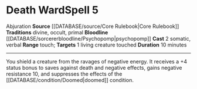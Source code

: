 ﻿---
actions: '[two-actions]'
bloodline: '[[DATABASE/sorcererbloodline/Psychopomp|Psychopomp]]'
component:
- Somatic
- Verbal
duration: 10 minutes
heighten_level: '5'
id: '64'
level: '5'
name: Death Ward
range: touch
rarity: Common
school: Abjuration
source: '[[DATABASE/source/Core Rulebook|Core Rulebook]]'
target: 1 living creature touched
tradition:
- Divine
- Occult
- Primal
trait:
- '[[DATABASE/trait/Abjuration|Abjuration]]'
type: Spell

---
# Death Ward<span class="item-type">Spell 5</span>

<span class="item-trait">Abjuration</span>
**Source** [[DATABASE/source/Core Rulebook|Core Rulebook]] 
**Traditions** divine, occult, primal
**Bloodline** [[DATABASE/sorcererbloodline/Psychopomp|psychopomp]]
**Cast** <span class="action-icon">2</span> somatic, verbal
**Range** touch; **Targets** 1 living creature touched
**Duration** 10 minutes

---
You shield a creature from the ravages of negative energy. It receives a +4 status bonus to saves against death and negative effects, gains negative resistance 10, and suppresses the effects of the [[DATABASE/condition/Doomed|doomed]] condition.